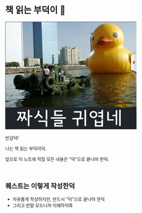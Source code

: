 # 책 읽는 부덕이 🐥

<img src="./booduck.png" />

반갑덕!

나는 책 읽는 부덕이덕.

앞으로 이 노트에 적힐 모든 내용은 "덕"으로 끝나야 한덕.

<br />

## 퀘스트는 이렇게 작성한덕

- 자유롭게 작성하지만, 반드시 "덕"으로 끝나야 한덕
- 그리고 반말 모드니까 이해하덕록
